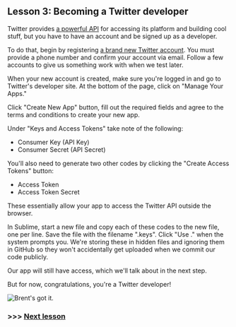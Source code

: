 ## Lesson 3: Becoming a Twitter developer

Twitter provides [a powerful API](https://dev.twitter.com/) for accessing its platform and building cool stuff, but you have to have an account and be signed up as a developer.

To do that, begin by registering [a brand new Twitter account](https://twitter.com). You must provide a phone number and confirm your account via email. Follow a few accounts to give us something work with when we test later.

When your new account is created, make sure you're logged in and go to Twitter's developer site. At the bottom of the page, click on "Manage Your Apps."

Click "Create New App" button, fill out the required fields and agree to the terms and conditions to create your new app.

Under "Keys and Access Tokens" take note of the following:

- Consumer Key (API Key)
- Consumer Secret (API Secret)

You'll also need to generate two other codes by clicking the "Create Access Tokens" button:

- Access Token
- Access Token Secret

These essentially allow your app to access the Twitter API outside the browser.

In Sublime, start a new file and copy each of these codes to the new file, one per line. Save the file with the filename ".keys". Click "Use ." when the system prompts you. We're storing these in hidden files and ignoring them in GitHub so they won't accidentally get uploaded when we commit our code publicly.

Our app will still have access, which we'll talk about in the next step.

But for now, congratulations, you're a Twitter developer!

![Brent's got it.](https://raw.githubusercontent.com/mtdukes/coding-with-bots/master/img/now-what.gif)

### >>> [Next lesson](./lessonFour.md)